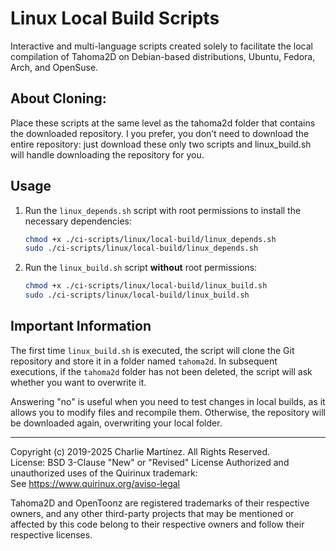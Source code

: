 # Linux Local Build Scripts

Interactive and multi-language scripts created solely to facilitate the local compilation of Tahoma2D on Debian-based distributions, Ubuntu, Fedora, Arch, and OpenSuse.

## About Cloning:

Place these scripts at the same level as the tahoma2d folder that contains the downloaded repository. I you prefer, you don’t need to download the entire repository: just download these only two scripts and linux_build.sh will handle downloading the repository for you.

## Usage

1) Run the `linux_depends.sh` script with root permissions to install the necessary dependencies:

   ```bash
   chmod +x ./ci-scripts/linux/local-build/linux_depends.sh
   sudo ./ci-scripts/linux/local-build/linux_depends.sh
   ```

2) Run the `linux_build.sh` script **without** root permissions:

   ```bash
   chmod +x ./ci-scripts/linux/local-build/linux_build.sh
   sudo ./ci-scripts/linux/local-build/linux_build.sh
   ```

## Important Information

The first time `linux_build.sh` is executed, the script will clone the Git repository and store it in a folder named `tahoma2d`. In subsequent executions, if the `tahoma2d` folder has not been deleted, the script will ask whether you want to overwrite it.

Answering "no" is useful when you need to test changes in local builds, as it allows you to modify files and recompile them. Otherwise, the repository will be downloaded again, overwriting your local folder.


___________________

Copyright (c) 2019-2025 Charlie Martínez. All Rights Reserved.  
License: BSD 3-Clause "New" or "Revised" License
Authorized and unauthorized uses of the Quirinux trademark:  
See https://www.quirinux.org/aviso-legal  

Tahoma2D and OpenToonz are registered trademarks of their respective owners, and any other third-party projects that may be mentioned or affected by this code belong to their respective owners and follow their respective licenses.
